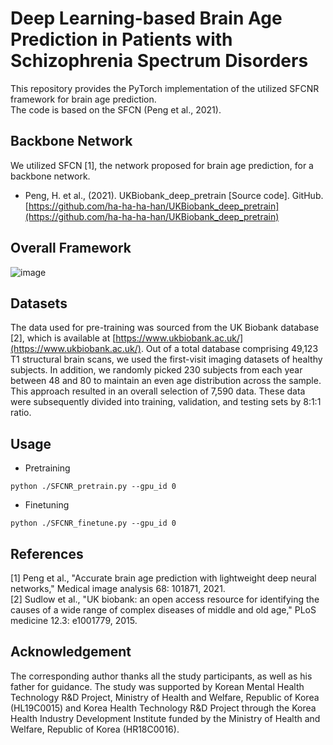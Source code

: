 # Deep Learning-based Brain Age Prediction in Patients with Schizophrenia Spectrum Disorders

This repository provides the PyTorch implementation of the utilized SFCNR framework for brain age prediction.\
The code is based on the SFCN (Peng et al., 2021).


## Backbone Network
We utilized SFCN [1], the network proposed for brain age prediction, for a backbone network.
- Peng, H. et al., (2021). UKBiobank_deep_pretrain [Source code]. GitHub. [https://github.com/ha-ha-ha-han/UKBiobank_deep_pretrain](https://github.com/ha-ha-ha-han/UKBiobank_deep_pretrain)


## Overall Framework
![image](https://github.com/heodawoon/SFCNR/assets/46319358/aa203de0-1152-453f-be92-7dc8a16ba15c)


## Datasets
The data used for pre-training was sourced from the UK Biobank database [2], which is available at [https://www.ukbiobank.ac.uk/](https://www.ukbiobank.ac.uk/). Out of a total database comprising 49,123 T1 structural brain scans, we used the first-visit imaging datasets of healthy subjects. In addition, we randomly picked 230 subjects from each year between 48 and 80 to maintain an even age distribution across the sample. This approach resulted in an overall selection of 7,590 data. These data were subsequently divided into training, validation, and testing sets by 8:1:1 ratio.


## Usage

- Pretraining
```
python ./SFCNR_pretrain.py --gpu_id 0
```

- Finetuning
```
python ./SFCNR_finetune.py --gpu_id 0
```


## References
[1] Peng et al., "Accurate brain age prediction with lightweight deep neural networks," Medical image analysis 68: 101871, 2021.\
[2] Sudlow et al., "UK biobank: an open access resource for identifying the causes of a wide range of complex diseases of middle and old age," PLoS medicine 12.3: e1001779, 2015.


## Acknowledgement
The corresponding author thanks all the study participants, as well as his father for guidance. The study was supported by Korean Mental Health Technology R&D Project, Ministry of Health and Welfare, Republic of Korea (HL19C0015) and Korea Health Technology R&D Project through the Korea Health Industry Development Institute funded by the Ministry of Health and Welfare, Republic of Korea (HR18C0016).
